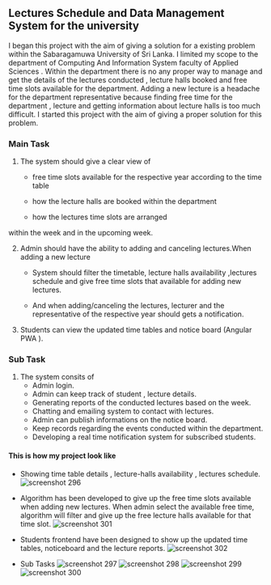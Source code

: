 Lectures Schedule and Data Management System for the university
---------------------------------------------------------------------------

I began this project with the aim of giving a solution for a existing problem within the Sabaragamuwa University of Sri Lanka. I limited my scope to the  department of Computing And Information System faculty of Applied Sciences . Within the department there is no any proper way to manage and get the details of the lectures conducted , lecture halls booked and free time slots available for the department. Adding  a new lecture is a headache for the department representative because finding free time for the department , lecture and getting information about lecture halls is too much difficult. I started this project with the aim of giving a proper solution for this problem.
###  Main Task

1. The system should give a clear view of 
      - free time slots available for the respective year according to the time table 
  
      - how the lecture halls are booked within the department 

      - how the lectures time slots are arranged

within the week and in the upcoming week.

2. Admin should have the ability to adding and canceling lectures.When adding a new lecture

     - System should filter the timetable, lecture halls availability ,lectures schedule   and   give free time slots that available for adding new lectures.
  
     - And when adding/canceling  the lectures, lecturer and the representative of the respective year should  gets a notification.

3. Students can view the updated time tables and notice board (Angular PWA ).

### Sub Task
1. The system consits of
    - Admin login.
    - Admin can keep track of student , lecture details.
    - Generating reports of the conducted lectures based on the week.
    - Chatting and emailing system to contact with lectures.
    - Admin can publish informations on the notice board.
    - Keep records regarding the events conducted within the department.
    - Developing a real time notification system for subscribed students.


#### This is how my project look like

- Showing time table details , lecture-halls availability , lectures schedule.
![screenshot 296](https://user-images.githubusercontent.com/23623253/46484000-8326e480-c816-11e8-895f-75f360b9ce49.png)

- Algorithm has been developed to give up the free time slots available when adding new lectures. When admin select the available free time, algorithm will filter and give up the free lecture halls available for that time slot.
![screenshot 301](https://user-images.githubusercontent.com/23623253/46484009-84581180-c816-11e8-93b5-1aff2562c46e.png)

- Students frontend have been designed to show up the updated time tables, noticeboard and the lecture reports.
![screenshot 302](https://user-images.githubusercontent.com/23623253/46484341-37286f80-c817-11e8-8c2d-ccc4165d1acc.png)

- Sub Tasks
![screenshot 297](https://user-images.githubusercontent.com/23623253/46484001-83bf7b00-c816-11e8-9895-532437b26618.png)
![screenshot 298](https://user-images.githubusercontent.com/23623253/46484003-83bf7b00-c816-11e8-8697-a4a50b563034.png)
![screenshot 299](https://user-images.githubusercontent.com/23623253/46484007-83bf7b00-c816-11e8-9465-46f4fd9a1f97.png)
![screenshot 300](https://user-images.githubusercontent.com/23623253/46484008-84581180-c816-11e8-91ca-d83bb234bfac.png)





